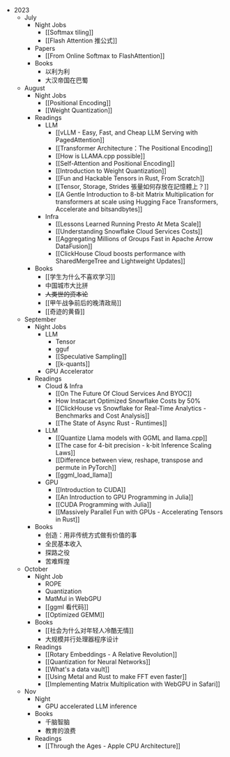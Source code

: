 - 2023
	- July
		- Night Jobs
			- [[Softmax tiling]]
			- [[Flash Attention 推公式]]
		- Papers
			- [[From Online Softmax to FlashAttention]]
		- Books
			- 以利为利
			- 大汉帝国在巴蜀
	- August
		- Night Jobs
			- [[Positional Encoding]]
			- [[Weight Quantization]]
		- Readings
			- LLM
				- [[vLLM - Easy, Fast, and Cheap LLM Serving with PagedAttention]]
				- [[Transformer Architecture：The Positional Encoding]]
				- [[How is LLAMA.cpp possible]]
				- [[Self-Attention and Positional Encoding]]
				-  [[Introduction to Weight Quantization]]
				- [[Fun and Hackable Tensors in Rust, From Scratch]]
				- [[Tensor, Storage, Strides 張量如何存放在記憶體上？]]
				- [[A Gentle Introduction to 8-bit Matrix Multiplication for transformers at scale using Hugging Face Transformers, Accelerate and bitsandbytes]]
			- Infra
				- [[Lessons Learned Running Presto At Meta Scale]]
				- [[Understanding Snowflake Cloud Services Costs]]
				- [[Aggregating Millions of Groups Fast in Apache Arrow DataFusion]]
				- [[ClickHouse Cloud boosts performance with SharedMergeTree and Lightweight Updates]]
		- Books
			- [[学生为什么不喜欢学习]]
			- 中国城市大比拼
			- ~~人类世的资本论~~
			- [[甲午战争前后的晚清政局]]
			- [[奇迹的黄昏]]
	- September
		- Night Jobs
			- LLM
				- Tensor
				- gguf
				- [[Speculative Sampling]]
				- [[k-quants]]
			- GPU Accelerator
		- Readings
			- Cloud & Infra
				- [[On The Future Of Cloud Services And BYOC]]
				- How Instacart Optimized Snowflake Costs by 50%
				- [[ClickHouse vs Snowflake for Real-Time Analytics - Benchmarks and Cost Analysis]]
				- [[The State of Async Rust - Runtimes]]
			- LLM
				- [[Quantize Llama models with GGML and llama.cpp]]
				- [[The case for 4-bit precision - k-bit Inference Scaling Laws]]
				- [[Difference between view, reshape, transpose and permute in PyTorch]]
				- [[ggml_load_llama]]
			- GPU
				- [[Introduction to CUDA]]
				- [[An Introduction to GPU Programming in Julia]]
				- [[CUDA Programming with Julia]]
				- [[Massively Parallel Fun with GPUs - Accelerating Tensors in Rust]]
		- Books
			- 创造：用非传统方式做有价值的事
			- 全民基本收入
			- 探路之役
			- 苦难辉煌
	- October
		- Night Job
			- ROPE
			- Quantization
			- MatMul in WebGPU
			- [[ggml 看代码]]
			- [[Optimized GEMM]]
		- Books
			- [[社会为什么对年轻人冷酷无情]]
			- 大规模并行处理器程序设计
		- Readings
			- [[Rotary Embeddings - A Relative Revolution]]
			- [[Quantization for Neural Networks]]
			- [[What's a data vault]]
			- [[Using Metal and Rust to make FFT even faster]]
			- [[Implementing Matrix Multiplication with WebGPU in Safari]]
	- Nov
		- Night
			- GPU accelerated LLM inference
		- Books
			- 千脑智脑
			- 教育的浪费
		- Readings
			- [[Through the Ages - Apple CPU Architecture]]


